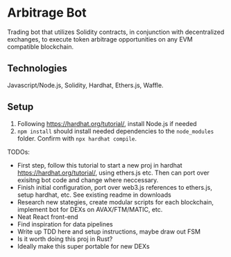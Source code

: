 # Arbitrage Bot
Trading bot that utilizes Solidity contracts, in conjunction with decentralized exchanges, to execute token arbitrage opportunities on any EVM compatible blockchain. 

## Technologies
Javascript/Node.js, Solidity, Hardhat, Ethers.js, Waffle. 

## Setup
1. Following https://hardhat.org/tutorial/, install Node.js if needed
2. ```npm install``` should install needed dependencies to the ```node_modules``` folder. Confirm with ```npx hardhat compile```.
 
 TODOs:
 - First step, follow this tutorial to start a new proj in hardhat https://hardhat.org/tutorial/, using ethers.js etc. Then can port over exisitng bot code and change where neccessary.  
 - Finish initial configuration, port over web3.js references to ethers.js, setup hardhat, etc. See existing readme in downloads
 - Research new stategies, create modular scripts for each blockchain, implement bot for DEXs on AVAX/FTM/MATIC, etc. 
 - Neat React front-end
 - Find inspiration for data pipelines
 - Write up TDD here and setup instructions, maybe draw out FSM
 - Is it worth doing this proj in Rust?  
 - Ideally make this super portable for new DEXs
